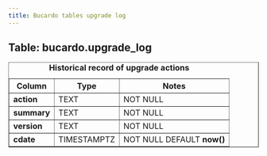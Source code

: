 ```yaml
---
title: Bucardo tables upgrade log
---
```



<h2>
Table: bucardo.upgrade_log

</h2>
<table border="1" cellpadding="3">
<caption>
<b>Historical record of upgrade actions</b>

</caption>
<tr>
<th>
Column

</th>
<th>
Type

</th>
<th>
Notes

</th>
</tr>
<tr>
<td>
<b>action</b>

</td>
<td>
TEXT

</td>
<td>
NOT NULL

</td>
</tr>
<tr>
<td>
<b>summary</b>

</td>
<td>
TEXT

</td>
<td>
NOT NULL

</td>
</tr>
<tr>
<td>
<b>version</b>

</td>
<td>
TEXT

</td>
<td>
NOT NULL

</td>
</tr>
<tr>
<td>
<b>cdate</b>

</td>
<td>
TIMESTAMPTZ

</td>
<td>
NOT NULL DEFAULT <b>now()</b>

</td>
</tr>
</table>
